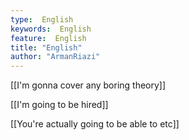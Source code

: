 ```yaml
---
type:  English
keywords:  English
feature:  English
title: "English"
author: "ArmanRiazi"
---
```

[[I'm gonna cover any boring theory]]

[[I'm going to be hired]]
 
[[You're actually going to be able to etc]]